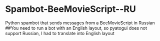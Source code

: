 # Spambot-BeeMovieScript--RU
Python spambot that sends messages from a BeeMovieScript in Russian
##You need to run a bot with an English layout, so pyatogui does not support Russian, I had to translate into English layout
